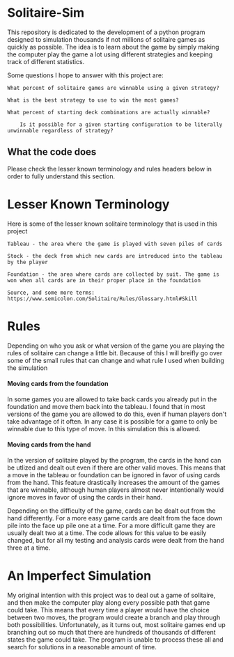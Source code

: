 # Solitaire-Sim

This repository is dedicated to the development of a python program designed to simulation thousands if not millions of solitaire games as quickly as possible. The idea is to learn about the game by simply making the computer play the game a lot using different strategies and keeping track of different statistics.

Some questions I hope to answer with this project are:

	What percent of solitaire games are winnable using a given strategy?
	
	What is the best strategy to use to win the most games?
	
	What percent of starting deck combinations are actually winnable?
	
		Is it possible for a given starting configuration to be literally unwinnable regardless of strategy?

## What the code does

Please check the lesser known terminology and rules headers below in order to fully understand this section.



# Lesser Known Terminology
Here is some of the lesser known solitaire terminology that is used in this project
	
	Tableau - the area where the game is played with seven piles of cards
	
	Stock - the deck from which new cards are introduced into the tableau by the player
	
	Foundation - the area where cards are collected by suit. The game is won when all cards are in their proper place in the foundation
	
	Source, and some more terms:
	https://www.semicolon.com/Solitaire/Rules/Glossary.html#Skill
	
# Rules
	
Depending on who you ask or what version of the game you are playing the rules of solitaire can change a little bit. Because of this I will breifly go over some of the small rules that can change and what rule I used when building the simulation

#### Moving cards from the foundation

In some games you are allowed to take back cards you already put in the foundation and move them back into the tableau. I found that in most versions of the game you are allowed to do this, even if human players don't take advantage of it often. In any case it is possible for a game to only be winnable due to this type of move. In this simulation this is allowed.

#### Moving cards from the hand

In the version of solitaire played by the program, the cards in the hand can be utlized and dealt out even if there are other valid moves. This means that a move in the tableau or foundation can be ignored in favor of using cards from the hand. This feature drastically increases the amount of the games that are winnable, although human players almost never intentionally would ignore moves in favor of using the cards in their hand. 

Depending on the difficulty of the game, cards can be dealt out from the hand differently. For a more easy game cards are dealt from the face down pile into the face up pile one at a time. For a more difficult game they are usually dealt two at a time. The code allows for this value to be easily changed, but for all my testing and analysis cards were dealt from the hand three at a time.

# An Imperfect Simulation

My original intention with this project was to deal out a game of solitaire, and then make the computer play along every possible path that game could take. This means that every time a player would have the choice between two moves, the program would create a branch and play through both possibilities. Unfortunately, as it turns out, most solitaire games end up branching out so much that there are hundreds of thousands of different states the game could take. The program is unable to process these all and search for solutions in a reasonable amount of time.
